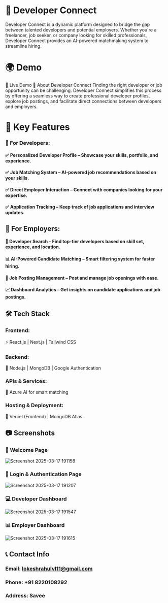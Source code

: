 # 🚀 Developer Connect
Developer Connect is a dynamic platform designed to bridge the gap between talented developers and potential employers. Whether you're a freelancer, job seeker, or company looking for skilled professionals, Developer Connect provides an AI-powered matchmaking system to streamline hiring.

# 🌍 Demo
🔗 Live Demo 
📌 About Developer Connect
Finding the right developer or job opportunity can be challenging. Developer Connect simplifies this process by offering a seamless way to create professional developer profiles, explore job postings, and facilitate direct connections between developers and employers.

# 🔑 Key Features
### 🚀 For Developers:
#### ✅ Personalized Developer Profile – Showcase your skills, portfolio, and experience.
#### ✅ Job Matching System – AI-powered job recommendations based on your skills.
#### ✅ Direct Employer Interaction – Connect with companies looking for your expertise.
#### ✅ Application Tracking – Keep track of job applications and interview updates.

## 💼 For Employers:
#### 📌 Developer Search – Find top-tier developers based on skill set, experience, and location.
#### 📊 AI-Powered Candidate Matching – Smart filtering system for faster hiring.
#### 📑 Job Posting Management – Post and manage job openings with ease.
#### 📈 Dashboard Analytics – Get insights on candidate applications and job postings.

## 🛠️ Tech Stack
### Frontend:
⚡ React.js | Next.js | Tailwind CSS

### Backend:
🔗 Node.js | MongoDB | Google Authentication

### APIs & Services:
🧠  Azure AI for smart matching

### Hosting & Deployment:
🚀 Vercel (Frontend) | MongoDB Atlas

## 📷 Screenshots
### 🏡 Welcome Page
![Screenshot 2025-03-17 191158](https://github.com/user-attachments/assets/8625fbb4-3776-45c3-8512-bc589436dffa)

### 🔐 Login & Authentication Page
![Screenshot 2025-03-17 191207](https://github.com/user-attachments/assets/68f65be5-d45c-4985-84b4-170e606b7770)

### 💻 Developer Dashboard
![Screenshot 2025-03-17 191547](https://github.com/user-attachments/assets/2f205e69-c8e8-4d8c-b31e-5cebe09e9cd2)

### 📊 Employer Dashboard
![Screenshot 2025-03-17 191615](https://github.com/user-attachments/assets/96812d8f-4dd1-420f-8a64-4695eae87b6a)

## 📞 Contact Info
### Email: lokeshrahulvl11@gmail.com
### Phone: +91 8220108292
### Address: Savee
